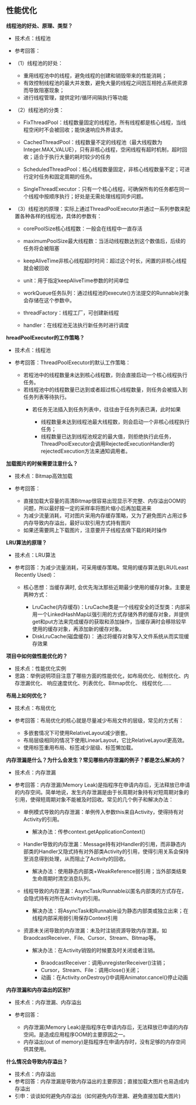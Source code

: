 ## 性能优化

**线程池的好处、原理、类型？**

- 技术点：线程池
- 参考回答：
- （1）线程池的好处：

	- 重用线程池中的线程，避免线程的创建和销毁带来的性能消耗；
	- 有效控制线程池的最大并发数，避免大量的线程之间因互相抢占系统资源而导致阻塞现象；
	- 进行线程管理，提供定时/循环间隔执行等功能


- （2）线程池的分类：


	- FixThreadPool：线程数量固定的线程池，所有线程都是核心线程，当线程空闲时不会被回收；能快速响应外界请求。

	- CachedThreadPool：线程数量不定的线程池（最大线程数为Integer.MAX_VALUE），只有非核心线程，空闲线程有超时机制，超时回收；适合于执行大量的耗时较少的任务

	- ScheduledThreadPool：核心线程数量固定，非核心线程数量不定；可进行定时任务和固定周期的任务。

	- SingleThreadExecutor：只有一个核心线程，可确保所有的任务都在同一个线程中按顺序执行；好处是无需处理线程同步问题。


- （3）线程池的原理：实际上通过ThreadPoolExecutor并通过一系列参数来配置各种各样的线程池，具体的参数有：

	- corePoolSize核心线程数：一般会在线程中一直存活

	- maximumPoolSize最大线程数：当活动线程数达到这个数值后，后续的任务将会被阻塞

	- keepAliveTime非核心线程超时时间：超过这个时长，闲置的非核心线程就会被回收

	- unit：用于指定keepAliveTime参数的时间单位

	- workQueue任务队列：通过线程池的execute()方法提交的Runnable对象会存储在这个参数中。

	- threadFactory：线程工厂，可创建新线程

	- handler：在线程池无法执行新任务时进行调度

**hreadPoolExecutor的工作策略？**

- 技术点：线程池
- 参考回答：ThreadPoolExecutor的默认工作策略：

	- 若程池中的线程数量未达到核心线程数，则会直接启动一个核心线程执行任务。
	- 若线程池中的线程数量已达到或者超过核心线程数量，则任务会被插入到任务列表等待执行。
		- 若任务无法插入到任务列表中，往往由于任务列表已满，此时如果
	
			- 线程数量未达到线程池最大线程数，则会启动一个非核心线程执行任务；
			- 线程数量已达到线程池规定的最大值，则拒绝执行此任务，ThreadPoolExecutor会调用RejectedExecutionHandler的rejectedExecution方法来通知调用者。


**加载图片的时候需要注意什么？**


- 技术点：Bitmap高效加载
- 参考回答：

	- 直接加载大容量的高清Bitmap很容易出现显示不完整、内存溢出OOM的问题，所以最好按一定的采样率将图片缩小后再加载进来
	- 为减少流量消耗，可对图片采用内存缓存策略，又为了避免图片占用过多内存导致内存溢出，最好以软引用方式持有图片
	- 如果还需要网上下载图片，注意要开子线程去做下载的耗时操作

**LRU算法的原理？**


- 技术点：LRU算法
- 参考回答：为减少流量消耗，可采用缓存策略。常用的缓存算法是LRU(Least Recently Used)：

	- 核心思想：当缓存满时, 会优先淘汰那些近期最少使用的缓存对象。主要是两种方式：

		- LruCache(内存缓存)：LruCache类是一个线程安全的泛型类：内部采用一个LinkedHashMap以强引用的方式存储外界的缓存对象，并提供get和put方法来完成缓存的获取和添加操作，当缓存满时会移除较早使用的缓存对象，再添加新的缓存对象。
		- DiskLruCache(磁盘缓存)： 通过将缓存对象写入文件系统从而实现缓存效果

		
**项目中如何做性能优化的？**

- 技术点：性能优化实例
- 思路：举例说明项目注意了哪些方面的性能优化，如布局优化、绘制优化、内存泄漏优化、 响应速度优化、列表优化、Bitmap优化、 线程优化......

**布局上如何优化？**

- 技术点：布局优化
- 参考回答：布局优化的核心就是尽量减少布局文件的层级，常见的方式有：

	- 多嵌套情况下可使用RelativeLayout减少嵌套。
	- 布局层级相同的情况下使用LinearLayout，它比RelativeLayout更高效。
	- 使用<include>标签重用布局、<merge>标签减少层级、<ViewStub>标签懒加载。

**内存泄漏是什么？为什么会发生？常见哪些内存泄漏的例子？都是怎么解决的？**

- 技术点：内存泄漏
- 参考回答：内存泄漏(Memory Leak)是指程序在申请内存后，无法释放已申请的内存空间。简单地说，发生内存泄漏是由于长周期对象持有对短周期对象的引用，使得短周期对象不能被及时回收。常见的几个例子和解决办法：

	- 单例模式导致的内存泄漏：单例传入参数this来自Activity，使得持有对Activity的引用。

		- 解决办法：传参context.getApplicationContext()


	- Handler导致的内存泄漏：Message持有对Handler的引用，而非静态内部类的Handler又隐式持有对外部类Activity的引用，使得引用关系会保持至消息得到处理，从而阻止了Activity的回收。

		- 解决办法：使用静态内部类+WeakReference弱引用；当外部类结束生命周期时清空消息队列。


	- 线程导致的内存泄漏：AsyncTask/Runnable以匿名内部类的方式存在，会隐式持有对所在Activity的引用。

		- 解决办法：将AsyncTask和Runnable设为静态内部类或独立出来；在线程内部采用弱引用保存Context引用


	- 资源未关闭导致的内存泄漏：未及时注销资源导致内存泄漏，如BraodcastReceiver、File、Cursor、Stream、Bitmap等。

		- 解决办法：在Activity销毁的时候要及时关闭或者注销。

			- BraodcastReceiver：调用unregisterReceiver()注销；
			- Cursor，Stream、File：调用close()关闭；
			- 动画：在Activity.onDestroy()中调用Animator.cancel()停止动画


**内存泄漏和内存溢出的区别?**

- 技术点：内存泄漏、内存溢出
- 参考回答：

	- 内存泄漏(Memory Leak)是指程序在申请内存后，无法释放已申请的内存空间。是造成应用程序OOM的主要原因之一。
	- 内存溢出(out of memory)是指程序在申请内存时，没有足够的内存空间供其使用。


**什么情况会导致内存溢出？**

- 技术点：内存溢出
- 参考回答：内存泄漏是导致内存溢出的主要原因；直接加载大图片也易造成内存溢出
- 引申：谈谈如何避免内存溢出（如何避免内存泄漏、避免直接加载大图片)







